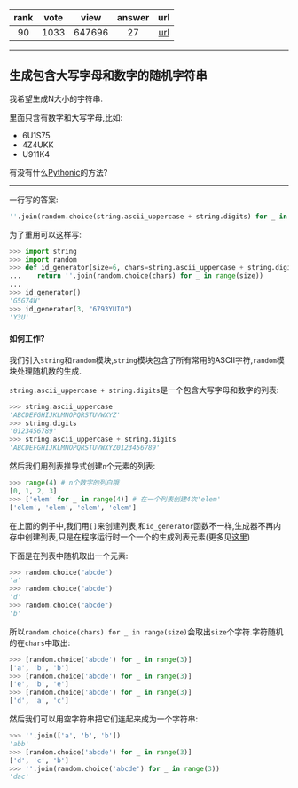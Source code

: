 
| rank | vote | view | answer | url |
|:-:|:-:|:-:|:-:|:-:|
|90|1033|647696|27| [url](http://stackoverflow.com/questions/2257441/random-string-generation-with-upper-case-letters-and-digits-in-python) |
***

## 生成包含大写字母和数字的随机字符串

我希望生成N大小的字符串.

里面只含有数字和大写字母,比如:

* 6U1S75
* 4Z4UKK
* U911K4

有没有什么[Pythonic](https://en.wikipedia.org/wiki/Python_%28programming_language%29#Features_and_philosophy)的方法?

***

一行写的答案:

```python
''.join(random.choice(string.ascii_uppercase + string.digits) for _ in range(N))
```

为了重用可以这样写:

```python
>>> import string
>>> import random
>>> def id_generator(size=6, chars=string.ascii_uppercase + string.digits):
...    return ''.join(random.choice(chars) for _ in range(size))
...
>>> id_generator()
'G5G74W'
>>> id_generator(3, "6793YUIO")
'Y3U'
```

#### 如何工作?

我们引入`string`和`random`模块,`string`模块包含了所有常用的ASCII字符,`random`模块处理随机数的生成.

`string.ascii_uppercase + string.digits`是一个包含大写字母和数字的列表:

```python
>>> string.ascii_uppercase
'ABCDEFGHIJKLMNOPQRSTUVWXYZ'
>>> string.digits
'0123456789'
>>> string.ascii_uppercase + string.digits
'ABCDEFGHIJKLMNOPQRSTUVWXYZ0123456789'
```

然后我们用列表推导式创建`n`个元素的列表:

```python
>>> range(4) # n个数字的列白哦
[0, 1, 2, 3]
>>> ['elem' for _ in range(4)] # 在一个列表创建4次'elem'
['elem', 'elem', 'elem', 'elem']
```

在上面的例子中,我们用`[]`来创建列表,和`id_generator`函数不一样,生成器不再内存中创建列表,只是在程序运行时一个一个的生成列表元素(更多见[这里](http://stackoverflow.com/questions/231767/the-python-yield-keyword-explained/231855#231855))

下面是在列表中随机取出一个元素:

```python
>>> random.choice("abcde")
'a'
>>> random.choice("abcde")
'd'
>>> random.choice("abcde")
'b'
```

所以`random.choice(chars) for _ in range(size)`会取出`size`个字符.字符随机的在`chars`中取出:

```python
>>> [random.choice('abcde') for _ in range(3)]
['a', 'b', 'b']
>>> [random.choice('abcde') for _ in range(3)]
['e', 'b', 'e']
>>> [random.choice('abcde') for _ in range(3)]
['d', 'a', 'c']
```

然后我们可以用空字符串把它们连起来成为一个字符串:

```python
>>> ''.join(['a', 'b', 'b'])
'abb'
>>> [random.choice('abcde') for _ in range(3)]
['d', 'c', 'b']
>>> ''.join(random.choice('abcde') for _ in range(3))
'dac'
```